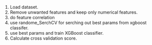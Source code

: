 1. Load dataset.
2. Remove unwanted features and keep only numerical features.
3. do feature correlation
4. use randome_SerchCV for serching out best params from xgboost classifer.
5. use best params and train XGBoost classifier.
6. Calculate cross validation score.
